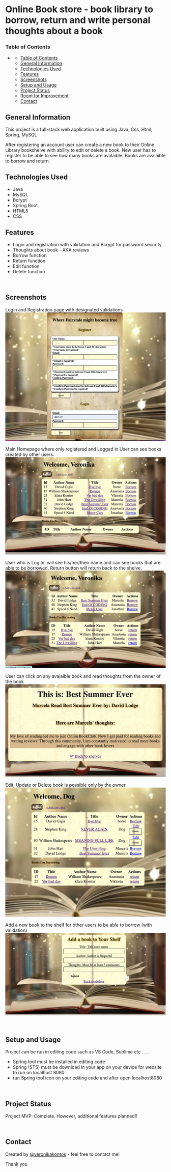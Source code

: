 # Online Book store - book library to borrow, return and write personal thoughts about a book 


### Table of Contents
- 
  - [Table of Contents](#table-of-contents)
  - [General Information](#general-information)
  - [Technologies Used](#technologies-used)
  - [Features](#features)
  - [Screenshots](#screenshots)
  - [Setup and Usage](#setup-and-usage)
  - [Project Status](#project-status)
  - [Room for Improvement](#room-for-improvement)
  - [Contact](#contact)

## General Information
This project is a full-stack web application built using Java, Css, Html, Spring, MySQL

After registering an account user can create a new book to their Online Library bookshelve with ability to edit or delete a book.
New user has to register to be able to see how many books are avalaible.
Books are avalaible to borrow and return.
<br>

## Technologies Used
- Java
- MySQL 
- Bcrypt
- Spring Boot
- HTML5
- CSS


## Features
- Login and registration with validation and Bcrypt for password security
- Thoughts about book - AKA reviews 
- Borrow function
- Return function
- Edit function
- Delete function

<br>

## Screenshots

Login and Registration page with designated validations 
![Login and Registration](./src/main/resources/static/images/screenshots/LOGREG.png)

Main Homepage where only registered and Logged in User can see books created by other users. 
![All books](./src/main/resources/static/images/screenshots/welcome.png)


User who is Log In, will see his/her/their name and can see books that are able to be borrowed. 
Return button will return back to the shelve.
![Return borrow](./src/main/resources/static/images/screenshots/borrowreturn.png)


User can click on any avalaible book and read thoughts from the owner of the book
![Show book](./src/main/resources/static/images/screenshots/show%20book.png)

Edit, Update or Delete book is possible only by the owner
![Edit/Update Profile](./src/main/resources/static/images/screenshots/edit-update.png)

Add a new book to the shelf for other users to be able to borrow (with validation)
![Add a book](./src/main/resources/static/images/screenshots/addbook.png)


<br>



## Setup and Usage
  
Project can be run in editing code such as VS Code, Sublime etc . . . 
  - Spring tool must be installed in editing code
  - Spring (STS) must be download in your app on your device for website to run on localhost 8080
  - run Spring tool icon on your editing code and after open localhost8080

<br>

## Project Status
Project MVP: Complete. However, additional features planned!!


<br>

## Contact
Created by [@veronikakontos](https://www.linkedin.com/in/veronika-kontogiannopoulos/) - feel free to contact me!

Thank you
